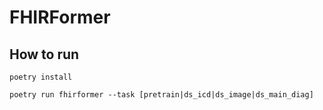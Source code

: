 # FHIRFormer

## How to run

```
poetry install
```

```
poetry run fhirformer --task [pretrain|ds_icd|ds_image|ds_main_diag]
```
